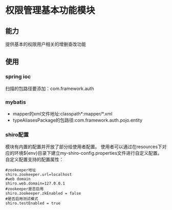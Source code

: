 # 权限管理基本功能模块

## 能力

提供基本的权限用户相关的增删查改功能

## 使用

### spring ioc

扫描的包路径要添加：com.framework.auth

### mybatis

* mapper的xml文件地址:classpath*:mapper/*.xml
* typeAliasesPackage的包路径:com.framework.auth.pojo.entity


### shiro配置

模块有内置的配置并开放了部分给使用者配置。
使用者可以通过在resources下对应的环境${env}目录下建立my-shiro-config.properties文件进行自定义配置。
自定义配置支持的配置属性：
```
#zookeeper地址
shiro.zookeeper.url=localhost
#web domain
shiro.web.domain=127.0.0.1
#zookeeper是否启用
shiro.zookeeper.zkEnabled = false
#是否启用测试模式
shiro.testEnabled = true
```